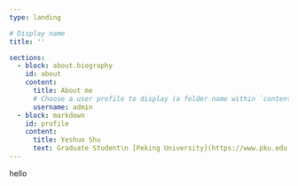 ```yaml
---
type: landing

# Display name
title: ''

sections:
  - block: about.biography
    id: about
    content:
      title: About me
      # Choose a user profile to display (a folder name within `content/authors/`)
      username: admin
  - block: markdown
    id: profile
    content:
      title: Yeshuo Shu
      text: Graduate Student\n [Peking University](https://www.pku.edu.cn/)
---
```


hello

